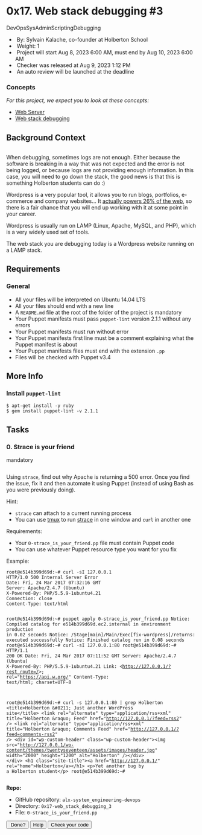 <h1>0x17. Web stack debugging #3</h1>
<div>
    <div>DevOpsSysAdminScriptingDebugging</div>
</div>
<div>
    <ul>
        <li>&nbsp;By:&nbsp;Sylvain Kalache, co-founder at Holberton School</li>
        <li>&nbsp;Weight:&nbsp;1</li>
        <li>&nbsp;Project will start&nbsp;<span title="">Aug 8, 2023 6:00 AM</span>, must end by&nbsp;<span title="">Aug 10, 2023 6:00 AM</span></li>
        <li>&nbsp;Checker&nbsp;was&nbsp;released at&nbsp;<span title="">Aug 9, 2023 1:12 PM</span></li>
        <li>&nbsp;An auto review will be launched at the deadline</li>
    </ul>
</div>
<div>
    <div>
        <h3>Concepts</h3>
    </div>
    <div>
        <p><em>For this project, we expect you to look at these concepts:</em></p>
        <ul>
            <li><a href="https://intranet.alxswe.com/concepts/17">Web Server</a></li>
            <li><a href="https://intranet.alxswe.com/concepts/68">Web stack debugging</a></li>
        </ul>
    </div>
</div>
<div>
    <div>
        <h2>Background Context</h2>
        <p><img src="https://s3.amazonaws.com/intranet-projects-files/holbertonschool-sysadmin_devops/293/d42WuBh.png" alt=""></p>
        <p>When debugging, sometimes logs are not enough. Either because the software is breaking in a way that was not expected and the error is not being logged, or because logs are not providing enough information. In this case, you will need to go down the stack, the good news is that this is something Holberton students can do :)</p>
        <p>Wordpress is a very popular tool, it allows you to run blogs, portfolios, e-commerce and company websites&hellip; It&nbsp;<a href="https://intranet.alxswe.com/rltoken/qxyFYZIwOXQWw02-HaQ7Bw" title="actually powers 26% of the web" target="_blank">actually powers 26% of the web</a>, so there is a fair chance that you will end up working with it at some point in your career.</p>
        <p>Wordpress is usually run on LAMP (Linux, Apache, MySQL, and PHP), which is a very widely used set of tools.</p>
        <p>The web stack you are debugging today is a Wordpress website running on a LAMP stack.</p>
        <h2>Requirements</h2>
        <h3>General</h3>
        <ul>
            <li>All your files will be interpreted on Ubuntu 14.04 LTS</li>
            <li>All your files should end with a new line</li>
            <li>A&nbsp;<code>README.md</code> file at the root of the folder of the project is mandatory</li>
            <li>Your Puppet manifests must pass&nbsp;<code>puppet-lint</code> version 2.1.1 without any errors</li>
            <li>Your Puppet manifests must run without error</li>
            <li>Your Puppet manifests first line must be a comment explaining what the Puppet manifest is about</li>
            <li>Your Puppet manifests files must end with the extension&nbsp;<code>.pp</code></li>
            <li>Files will be checked with Puppet v3.4</li>
        </ul>
        <h2>More Info</h2>
        <h3>Install&nbsp;<code>puppet-lint</code></h3>
        <pre><code>$ apt-get install -y ruby
$ gem install puppet-lint -v 2.1.1
</code></pre>
    </div>
</div>
<h2>Tasks</h2>
<div>
    <div>
        <div>
            <h3>0. Strace is your friend</h3>
            <div>mandatory</div>
        </div>
        <div>
            <p><a href="https://youtu.be/uHEzt1QuASo" target="_blank"><img src="https://s3.amazonaws.com/alx-intranet.hbtn.io/uploads/medias/2019/6/f5af5167e65bd3101f76.png?X-Amz-Algorithm=AWS4-HMAC-SHA256&X-Amz-Credential=AKIARDDGGGOUSBVO6H7D%2F20230809%2Fus-east-1%2Fs3%2Faws4_request&X-Amz-Date=20230809T184333Z&X-Amz-Expires=86400&X-Amz-SignedHeaders=host&X-Amz-Signature=a94a5a5aaa38d1f7dbc0d8f0af73c41d63b83f33edd98225d50eea020895f5d4" alt=""></a></p>
            <p>Using&nbsp;<code>strace</code>, find out why Apache is returning a 500 error. Once you find the issue, fix it and then automate it using Puppet (instead of using Bash as you were previously doing).</p>
            <p>Hint:</p>
            <ul>
                <li><code>strace</code> can attach to a current running process</li>
                <li>You can use&nbsp;<a href="https://intranet.alxswe.com/rltoken/UsSRoxIYdq0l0QUIuDNnSw" title="tmux" target="_blank">tmux</a> to run&nbsp;<a href="https://intranet.alxswe.com/rltoken/ueMevAif95DjyW2sqVCMoA" title="strace" target="_blank">strace</a> in one window and&nbsp;<code>curl</code> in another one</li>
            </ul>
            <p>Requirements:</p>
            <ul>
                <li>Your&nbsp;<code>0-strace_is_your_friend.pp</code> file must contain Puppet code</li>
                <li>You can use whatever Puppet resource type you want for you fix</li>
            </ul>
            <p>Example:</p>
            <pre><code>root@e514b399d69d:~# curl -sI 127.0.0.1
HTTP/1.0 500 Internal Server Error
Date: Fri, 24 Mar 2017 07:32:16 GMT
Server: Apache/2.4.7 (Ubuntu)
X-Powered-By: PHP/5.5.9-1ubuntu4.21
Connection: close
Content-Type: text/html

root@e514b399d69d:~# puppet apply 0-strace_is_your_friend.pp
Notice: Compiled catalog for e514b399d69d.ec2.internal in environment production in 0.02 seconds
Notice: /Stage[main]/Main/Exec[fix-wordpress]/returns: executed successfully
Notice: Finished catalog run in 0.08 seconds
root@e514b399d69d:~# curl -sI 127.0.0.1:80
root@e514b399d69d:~#
HTTP/1.1 200 OK
Date: Fri, 24 Mar 2017 07:11:52 GMT
Server: Apache/2.4.7 (Ubuntu)
X-Powered-By: PHP/5.5.9-1ubuntu4.21
Link: &lt;http://127.0.0.1/?rest_route=/&gt;; rel=&quot;https://api.w.org/&quot;
Content-Type: text/html; charset=UTF-8

root@e514b399d69d:~# curl -s 127.0.0.1:80 | grep Holberton
&lt;title&gt;Holberton &amp;#8211; Just another WordPress site&lt;/title&gt;
&lt;link rel=&quot;alternate&quot; type=&quot;application/rss+xml&quot; title=&quot;Holberton &amp;raquo; Feed&quot; href=&quot;http://127.0.0.1/?feed=rss2&quot; /&gt;
&lt;link rel=&quot;alternate&quot; type=&quot;application/rss+xml&quot; title=&quot;Holberton &amp;raquo; Comments Feed&quot; href=&quot;http://127.0.0.1/?feed=comments-rss2&quot; /&gt;
        &lt;div id=&quot;wp-custom-header&quot; class=&quot;wp-custom-header&quot;&gt;&lt;img src=&quot;http://127.0.0.1/wp-content/themes/twentyseventeen/assets/images/header.jpg&quot; width=&quot;2000&quot; height=&quot;1200&quot; alt=&quot;Holberton&quot; /&gt;&lt;/div&gt;  &lt;/div&gt;
                            &lt;h1 class=&quot;site-title&quot;&gt;&lt;a href=&quot;http://127.0.0.1/&quot; rel=&quot;home&quot;&gt;Holberton&lt;/a&gt;&lt;/h1&gt;
        &lt;p&gt;Yet another bug by a Holberton student&lt;/p&gt;
root@e514b399d69d:~#
</code></pre>
        </div>
        <div>
            <div>
                <p><strong>Repo:</strong></p>
                <ul>
                    <li>GitHub repository:&nbsp;<code>alx-system_engineering-devops</code></li>
                    <li>Directory:&nbsp;<code>0x17-web_stack_debugging_3</code></li>
                    <li>File:&nbsp;<code>0-strace_is_your_friend.pp</code></li>
                </ul>
            </div>
        </div>
        <div>
            <div>
                <div><button>&nbsp;Done?</button> <button>Help</button> <button>Check your code</button>&nbsp;</div>
            </div>
        </div>
    </div>
</div>
<div>
    <div>
        <div>
            <div><br></div>
        </div>
    </div>
</div>
